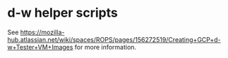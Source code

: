# d-w helper scripts

See https://mozilla-hub.atlassian.net/wiki/spaces/ROPS/pages/156272519/Creating+GCP+d-w+Tester+VM+Images for more information.
